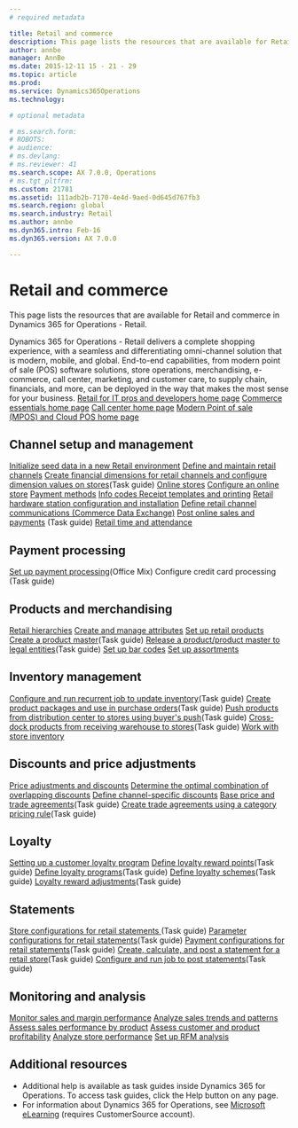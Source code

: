 ```yaml
---
# required metadata

title: Retail and commerce
description: This page lists the resources that are available for Retail and commerce in Dynamics 365 for Operations - Retail.
author: annbe
manager: AnnBe
ms.date: 2015-12-11 15 - 21 - 29
ms.topic: article
ms.prod: 
ms.service: Dynamics365Operations
ms.technology: 

# optional metadata

# ms.search.form: 
# ROBOTS: 
# audience: 
# ms.devlang: 
# ms.reviewer: 41
ms.search.scope: AX 7.0.0, Operations
# ms.tgt_pltfrm: 
ms.custom: 21781
ms.assetid: 111adb2b-7170-4e4d-9aed-0d645d767fb3
ms.search.region: global
ms.search.industry: Retail
ms.author: annbe
ms.dyn365.intro: Feb-16
ms.dyn365.version: AX 7.0.0

---
```


# Retail and commerce

This page lists the resources that are available for Retail and commerce in Dynamics 365 for Operations - Retail.

Dynamics 365 for Operations - Retail delivers a complete shopping experience, with a seamless and differentiating omni-channel solution that is modern, mobile, and global. End-to-end capabilities, from modern point of sale (POS) software solutions, store operations, merchandising, e-commerce, call center, marketing, and customer care, to supply chain, financials, and more, can be deployed in the way that makes the most sense for your business. [Retail for IT pros and developers home page](dev-retail-home-page.md) [Commerce essentials home page](commerce-essentials-landing.md) [Call center home page](call-center.md) [Modern Point of sale (MPOS) and Cloud POS home page](//ax.help.dynamics.com/en/wiki/point-of-sale-pos-and-modern-point-of-sale-mpos/)

## Channel setup and management
[Initialize seed data in a new Retail environment](enable-configure-retail-functionality.md) [Define and maintain retail channels](define-maintain-retail-channels.md) [Create financial dimensions for retail channels and configure dimension values on stores](http://ax.help.dynamics.com/en/wiki/create-financial-dimensions-for-retail-channels-and-configure-dimension-values-on-stores/)(Task guide) [Online stores](http://ax.help.dynamics.com/en/wiki/online-stores-2/) [Configure an online store](configure-online-store.md) [P](payment-methods.md)[ayment methods](payment-methods.md) [Info codes ](info-codes-retail.md) [Receipt templates and printing](receipt-templates-printing.md) [Retail hardware station configuration and installation](retail-hardware-station-configuration-installation.md) [Define retail channel communications (Commerce Data Exchange)](define-retail-channel-communications-cdx.md) [Post online sales and payments](http://ax.help.dynamics.com/en/wiki/posting-of-online-sales-and-payments/) (Task guide) [Retail time and attendance](retail-time-attendance.md)

## Payment processing
[Set up payment processing](https://mix.office.com/watch/i7zw3bg6yk2v)(Office Mix) Configure credit card processing (Task guide)

## Products and merchandising
[Retail hierarchies](retail-hierarchies.md) [Create and manage attributes](create-manage-attributes.md) [Set up retail products](set-up-retail-products.md) [Create a product master](http://ax.help.dynamics.com/en/wiki/create-a-product-master/)(Task guide) [Release a product/product master to legal entities](http://ax.help.dynamics.com/en/wiki/release-a-productproduct-master-to-legal-entities/)(Task guide) [Set up bar codes](set-up-bar-codes.md) [Set up assortments](set-up-assortments.md)

## Inventory management
[Configure and run recurrent job to update inventory](http://ax.help.dynamics.com/en/wiki/configure-and-run-recurrent-job-to-update-inventory/)(Task guide) [Create product packages and use in purchase orders](http://ax.help.dynamics.com/en/wiki/create-product-packages-and-use-in-purchase-order/)(Task guide) [Push products from distribution center to stores using buyer's push](http://ax.help.dynamics.com/en/wiki/push-products-from-distribution-center-to-stores-using-buyers-push/)(Task guide) [Cross-dock products from receiving warehouse to stores](http://ax.help.dynamics.com/en/wiki/cross-dock-products-from-receiving-warehouse-to-stores/)(Task guide) [Work with store inventory](work-with-store-inventory.md)

## Discounts and price adjustments
[Price adjustments and discounts](price-adjustments-discounts.md) [Determine the optimal combination of overlapping discounts](optimal-combination-overlapping-discounts.md) [Define channel-specific discounts](define-channel-specific-discounts.md) [Base price and trade agreements](http://ax.help.dynamics.com/en/wiki/base-price-and-trade-agreements/)(Task guide) [Create trade agreements using a category pricing rule](http://ax.help.dynamics.com/en/wiki/create-trade-agreements-using-a-category-pricing-rule/)(Task guide)

## Loyalty
[Setting up a customer loyalty program](set-up-customer-loyalty-program.md) [Define loyalty reward points](http://ax.help.dynamics.com/en/wiki/define-loyalty-reward-points/)(Task guide) [Define loyalty programs](http://ax.help.dynamics.com/en/wiki/define-loyalty-programs/)(Task guide) [Define loyalty schemes](http://ax.help.dynamics.com/en/wiki/define-loyalty-schemes/)(Task guide) [Loyalty reward adjustments](http://ax.help.dynamics.com/en/wiki/loyalty-rewards-adjustments/)(Task guide)

## Statements
[Store configurations for retail statements ](http://ax.help.dynamics.com/en/wiki/store-configurations-for-retail-statements/)(Task guide) [Parameter configurations for retail statements](http://ax.help.dynamics.com/en/wiki/parameter-configurations-for-retail-statements/)(Task guide) [Payment configurations for retail statements](http://ax.help.dynamics.com/en/wiki/payment-configurations-for-retail-statements/)(Task guide) [Create, calculate, and post a statement for a retail store](http://ax.help.dynamics.com/en/wiki/create-calculate-and-post-a-statement-for-a-retail-store/)(Task guide) [Configure and run job to post statements](http://ax.help.dynamics.com/en/wiki/configure-and-run-job-to-post-statements/)(Task guide)

## Monitoring and analysis
[Monitor sales and margin performance](monitor-sales-margin-performance.md) [Analyze sales trends and patterns](analyze-sales-trends-patterns.md) [Assess sales performance by product](sales-performance-products.md) [Assess customer and product profitability](assess-customer-product-profitability.md) [Analyze store performance](store-performance-information.md) [Set up RFM analysis](set-up-rfm-analysis.md)

## []()Additional resources
-   Additional help is available as task guides inside Dynamics 365 for Operations. To access task guides, click the Help button on any page.
-   For information about Dynamics 365 for Operations, see [Microsoft eLearning](https://mbs2.microsoft.com/members/elearning/dynamicstrainingcert.aspx) (requires CustomerSource account).

   


